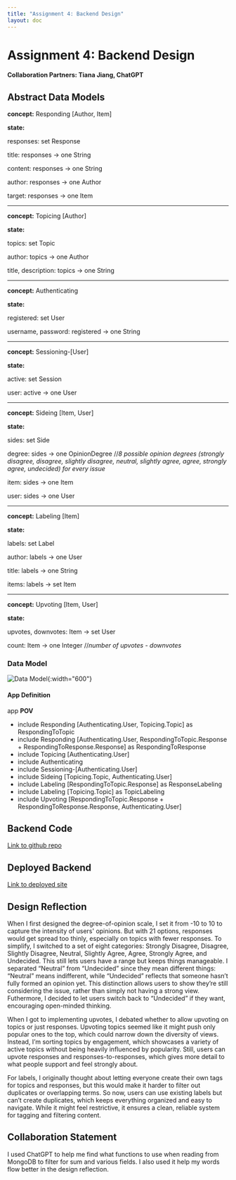 ```yaml
---
title: "Assignment 4: Backend Design"
layout: doc
---
```


# Assignment 4: Backend Design
#### Collaboration Partners: Tiana Jiang, ChatGPT
## Abstract Data Models
**concept:** Responding [Author, Item]

<!-- **purpose:** share opinions on text, which allows for discussions and learning of different perspectives

**principle:** after a piece of text is posted, an opinion on the piece of text can be written and shared -->

**state:**

responses: set Response

title: responses -> one String

content: responses -> one String

author: responses -> one Author

target: responses -> one Item

<!-- **actions:** -->
<!-- 
```
createResponse(content: String, user: User, target: Target, out response: Response)
    make a new Response that corresponds to the title, text, the user who wrote the Response,
    the issue the response is for, and the side of the issue the response is arguing for.
    The default vote amount is 0.

deleteResponse(user: User, response: Resonse)
    delete the specified response made by the User. The user must have been the author of response before this.
```  -->

---

**concept:** Topicing [Author]

**state:**

topics: set Topic

author: topics -> one Author

title, description: topics -> one String

---

**concept:** Authenticating

**state:**

registered: set User

username, password: registered -> one String

---

**concept:** Sessioning-[User]

**state:**

active: set Session

user: active -> one User

---

**concept:** Sideing [Item, User]

**state:**

sides: set Side

degree: sides -> one OpinionDegree //*8 possible opinion degrees (strongly disagree, disagree, slightly disagree, neutral, slightly agree, agree, strongly agree, undecided) for every issue*

item: sides -> one Item

user: sides -> one User

---

**concept:** Labeling [Item]

**state:**

labels: set Label

author: labels -> one User

title: labels -> one String

items: labels -> set Item

---

**concept:** Upvoting [Item, User]

**state:**

upvotes, downvotes: Item -> set User

count: Item -> one Integer //*number of upvotes - downvotes*

### Data Model

![Data Model](./datamodel.png){:width="600"}

#### App Definition
app  **POV**
- include Responding [Authenticating.User, Topicing.Topic] as RespondingToTopic
- include Responding [Authenticating.User, RespondingToTopic.Response + RespondingToResponse.Response] as RespondingToResponse
- include Topicing [Authenticating.User]
- include Authenticating
- include Sessioning-[Authenticating.User]
- include Sideing [Topicing.Topic, Authenticating.User]
- include Labeling [RespondingToTopic.Response] as ResponseLabeling
- include Labeling [Topicing.Topic] as TopicLabeling
- include Upvoting [RespondingToTopic.Response + RespondingToResponse.Response, Authenticating.User]

## Backend Code

[Link to github repo](https://github.com/jenkiim/6104-backend)

## Deployed Backend

[Link to deployed site](https://6104-backend.vercel.app)

## Design Reflection

When I first designed the degree-of-opinion scale, I set it from -10 to 10 to capture the intensity of users' opinions. But with 21 options, responses would get spread too thinly, especially on topics with fewer responses. To simplify, I switched to a set of eight categories: Strongly Disagree, Disagree, Slightly Disagree, Neutral, Slightly Agree, Agree, Strongly Agree, and Undecided. This still lets users have a range but keeps things manageable. I separated “Neutral” from “Undecided” since they mean different things: “Neutral” means indifferent, while “Undecided” reflects that someone hasn’t fully formed an opinion yet. This distinction allows users to show they’re still considering the issue, rather than simply not having a strong view. Futhermore, I decided to let users switch back to “Undecided” if they want, encouraging open-minded thinking.

When I got to implementing upvotes, I debated whether to allow upvoting on topics or just responses. Upvoting topics seemed like it might push only popular ones to the top, which could narrow down the diversity of views. Instead, I’m sorting topics by engagement, which showcases a variety of active topics without being heavily influenced by popularity. Still, users can upvote responses and responses-to-responses, which gives more detail to what people support and feel strongly about.

For labels, I originally thought about letting everyone create their own tags for topics and responses, but this would make it harder to filter out duplicates or overlapping terms. So now, users can use existing labels but can’t create duplicates, which keeps everything organized and easy to navigate. While it might feel restrictive, it ensures a clean, reliable system for tagging and filtering content.

## Collaboration Statement

I used ChatGPT to help me find what functions to use when reading from MongoDB to filter for sum and various fields. I also used it help my words flow better in the design reflection.

<!-- 
- response to topic
- response to response (two separate instances?)
- upvoting topics?
    - not allowing users to upvote topics, instead do sorting based on engagement
- description for topics? editing for topics? deleting for topics?
    - descriptions added for topics
    - not allowed to edit topics, so it can't just change
    - can delete topics
- users can go back to undecided after they decide
- no editing for labels or topics
- can only label topics and responses to topics
- can users go back to undecided after they decide? -> yes
- labels must be unique so people use other people's labels
- no editing for labels or topics
- can only label topics and responses to topics

- can only create tag when adding it to post? or just create tag? (chose can just create tag)

- data model diagram
    - can i reuse item for the target in responding concept and in upvotiing concept![alt text](<Note Oct 2, 2024.png>) -->



<!-- todo:
- replace all errors with descriptive errors
- look for all places we want errors?
- check for validation like whether the person updating is the actual user making the change or deleting
- responses.ts -> reformat topics to be replaced with title?
    - copy format of responsesToTopic
    - think about why or when this would be helpful
- all get stuff should be formated
- repeated errors -> custom error
- add messages to all returns in routes
time:
- response formatting for response labels
- not be able to edit responses?? (said in design tradeoff for A3)

- do age for Authenticating?? -->


<!-- - if validator is related to the actual action, then put it in the concept (like validating that the user given is equal to author is not inside concpet??) -->

<!-- questions: -->
<!-- - diagram on how item is formatted?
- @Router.patch("/label/:label/add/response/:id")
    - throwing error for labeling a response that response doesn't exist but that response could be a response to a response, which could exist (how to customize errors) -> fine
- @Router.get("/topics/sort")
    - lots of casework? :(
    - issue with not showing topics that have no responses
    - handle inside of concept
-   @Router.get("/responses/topic/:topic/degree/:degree")
    - too much logic?
    - another generic error (one down) -> fine
- for errors, should i say that response [id] does not exist or the title?? bc title is not unique
    - for own testing
- typedoc comments??? -->

<!-- - delete responses if delete topic????????????
- make things refer to topicid????????????????

tests:
- when i create a side for a user for a topic, cannot create another one
- for all custom errors!!
- entering nothing for creating things
- updating or deleting when you're not the author for responses, topics, labels, etc.
- upvoting things with multiple users

- get responses logic

errors: -->
